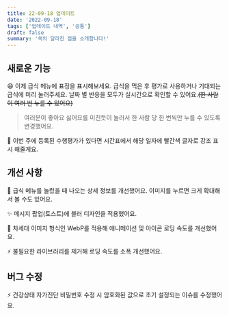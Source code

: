 ```yaml
---
title: 22-09-18 업데이트
date: '2022-09-18'
tags: ['업데이트 내역', '공통']
draft: false
summary: '쏙의 달라진 점을 소개합니다!'
---
```


## 새로운 기능
😄 이제 급식 메뉴에 표정을 표시해보세요. 급식을 먹은 후 평가로 사용하거나 기대되는 급식에 미리 눌러주세요.
날짜 별 반응을 모두가 실시간으로 확인할 수 있어요.~~(한 사람이 여러 번 누를 수 있어요)~~
> 여러분이 좋아요 싫어요를 미친듯이 눌러서 한 사람 당 한 번씩만 누를 수 있도록 변경했어요.
 
📢 이번 주에 등록된 수행평가가 있다면 시간표에서 해당 일자에 빨간색 글자로 강조 표시 해줄게요.


## 개선 사항
🍴 급식 메뉴를 눌렀을 때 나오는 상세 정보를 개선했어요. 이미지를 누르면 크게 확대해서 볼 수도 있어요.

✨ 메시지 팝업(토스트)에 블러 디자인을 적용했어요.

📡 차세대 이미지 형식인 WebP를 적용해 애니메이션 및 아이콘 로딩 속도를 개선했어요.

⚡ 불필요한 라이브러리를 제거해 로딩 속도를 소폭 개선했어요.

## 버그 수정
⚡️ 건강상태 자가진단 비밀번호 수정 시 암호화된 값으로 초기 설정되는 이슈를 수정했어요.
